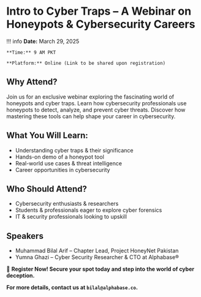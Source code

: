 # Intro to Cyber Traps – A Webinar on Honeypots & Cybersecurity Careers

!!! info
    **Date:** March 29, 2025

    **Time:** 9 AM PKT

    **Platform:** Online (Link to be shared upon registration)

## Why Attend?
Join us for an exclusive webinar exploring the fascinating world of honeypots and cyber traps. Learn how cybersecurity professionals use honeypots to detect, analyze, and prevent cyber threats. Discover how mastering these tools can help shape your career in cybersecurity.

## What You Will Learn:

- Understanding cyber traps & their significance
- Hands-on demo of a honeypot tool
- Real-world use cases & threat intelligence
- Career opportunities in cybersecurity

## Who Should Attend?

- Cybersecurity enthusiasts & researchers
- Students & professionals eager to explore cyber forensics
- IT & security professionals looking to upskill

## Speakers

- Muhammad Bilal Arif – Chapter Lead, Project HoneyNet Pakistan
- Yumna Ghazi  – Cyber Security Researcher & CTO at Alphabase®


📢 **Register Now! Secure your spot today and step into the world of cyber deception.**

**For more details, contact us at `bilal@alphabase.co`.**
